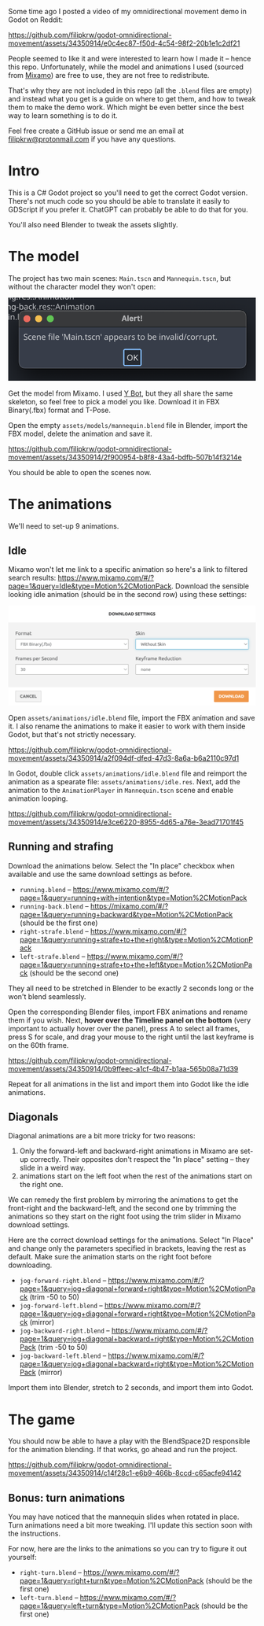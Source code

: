 Some time ago I posted a video of my omnidirectional movement demo in Godot on Reddit:

https://github.com/filipkrw/godot-omnidirectional-movement/assets/34350914/e0c4ec87-f50d-4c54-98f2-20b1e1c2df21

People seemed to like it and were interested to learn how I made it – hence this repo. Unfortunately, while the model and animations I used (sourced from [Mixamo](https://www.mixamo.com/)) are free to use, they are not free to redistribute.

That's why they are not included in this repo (all the `.blend` files are empty) and instead what you get is a guide on where to get them, and how to tweak them to make the demo work. Which might be even better since the best way to learn something is to do it.

Feel free create a GitHub issue or send me an email at filipkrw@protonmail.com if you have any questions.

# Intro

This is a C# Godot project so you'll need to get the correct Godot version. There's not much code so you should be able to translate it easily to GDScript if you prefer it. ChatGPT can probably be able to do that for you.

You'll also need Blender to tweak the assets slightly.

# The model

The project has two main scenes: `Main.tscn` and `Mannequin.tscn`, but without the character model they won't open:

![Scene corrupted](media/1-scene-corrupted.png)

Get the model from Mixamo. I used [Y Bot](https://www.mixamo.com/#/?page=1&query=Y+Bot&type=Character), but they all share the same skeleton, so feel free to pick a model you like. Download it in FBX Binary(.fbx) format and T-Pose.

Open the empty `assets/models/mannequin.blend` file in Blender, import the FBX model, delete the animation and save it.

https://github.com/filipkrw/godot-omnidirectional-movement/assets/34350914/2f900954-b8f8-43a4-bdfb-507b14f3214e

You should be able to open the scenes now.

# The animations

We'll need to set-up 9 animations.

## Idle

Mixamo won't let me link to a specific animation so here's a link to filtered search results: https://www.mixamo.com/#/?page=1&query=Idle&type=Motion%2CMotionPack. Download the sensible looking idle animation (should be in the second row) using these settings:

![Animation download](media/3-animation-download.png)

Open `assets/animations/idle.blend` file, import the FBX animation and save it. I also rename the animations to make it easier to work with them inside Godot, but that's not strictly necessary.

https://github.com/filipkrw/godot-omnidirectional-movement/assets/34350914/a2f094df-dfed-47d3-8a6a-b6a2110c97d1

In Godot, double click `assets/animations/idle.blend` file and reimport the animation as a spearate file: `assets/animations/idle.res`. Next, add the animation to the `AnimationPlayer` in `Mannequin.tscn` scene and enable animation looping.

https://github.com/filipkrw/godot-omnidirectional-movement/assets/34350914/e3ce6220-8955-4d65-a76e-3ead71701f45

## Running and strafing

Download the animations below. Select the "In place" checkbox when available and use the same download settings as before.

- `running.blend` – https://www.mixamo.com/#/?page=1&query=running+with+intention&type=Motion%2CMotionPack
- `running-back.blend` – https://mixamo.com/#/?page=1&query=running+backward&type=Motion%2CMotionPack (should be the first one)
- `right-strafe.blend` – https://www.mixamo.com/#/?page=1&query=running+strafe+to+the+right&type=Motion%2CMotionPack
- `left-strafe.blend` – https://www.mixamo.com/#/?page=1&query=running+strafe+to+the+left&type=Motion%2CMotionPack (should be the second one)

They all need to be stretched in Blender to be exactly 2 seconds long or the won't blend seamlessly.

Open the corresponding Blender files, import FBX animations and rename them if you wish. Next, **hover over the Timeline panel on the bottom** (very important to actually hover over the panel), press A to select all frames, press S for scale, and drag your mouse to the right until the last keyframe is on the 60th frame.

https://github.com/filipkrw/godot-omnidirectional-movement/assets/34350914/0b9ffeec-a1cf-4b47-b1aa-565b08a71d39

Repeat for all animations in the list and import them into Godot like the idle animations.

## Diagonals

Diagonal animations are a bit more tricky for two reasons:

1. Only the forward-left and backward-right animations in Mixamo are set-up correctly. Their opposites don't respect the "In place" setting – they slide in a weird way.
2. animations start on the left foot when the rest of the animations start on the right one.

We can remedy the first problem by mirroring the animations to get the front-right and the backward-left, and the second one by trimming the animations so they start on the right foot using the trim slider in Mixamo download settings.

Here are the correct download settings for the animations. Select "In Place" and change only the parameters specified in brackets, leaving the rest as default. Make sure the animation starts on the right foot before downloading.

- `jog-forward-right.blend` – https://www.mixamo.com/#/?page=1&query=jog+diagonal+forward+right&type=Motion%2CMotionPack (trim -50 to 50)
- `jog-forward-left.blend` – https://www.mixamo.com/#/?page=1&query=jog+diagonal+forward+right&type=Motion%2CMotionPack (mirror)
- `jog-backward-right.blend` – https://www.mixamo.com/#/?page=1&query=jog+diagonal+backward+right&type=Motion%2CMotionPack (trim -50 to 50)
- `jog-backward-left.blend` – https://www.mixamo.com/#/?page=1&query=jog+diagonal+backward+right&type=Motion%2CMotionPack (mirror)

Import them into Blender, stretch to 2 seconds, and import them into Godot.

# The game

You should now be able to have a play with the BlendSpace2D responsible for the animation blending. If that works, go ahead and run the project.

https://github.com/filipkrw/godot-omnidirectional-movement/assets/34350914/c14f28c1-e6b9-466b-8ccd-c65acfe94142

## Bonus: turn animations

You may have noticed that the mannequin slides when rotated in place. Turn animations need a bit more tweaking. I'll update this section soon with the instructions.

For now, here are the links to the animations so you can try to figure it out yourself:

- `right-turn.blend` – https://www.mixamo.com/#/?page=1&query=right+turn&type=Motion%2CMotionPack (should be the first one)
- `left-turn.blend` – https://www.mixamo.com/#/?page=1&query=left+turn&type=Motion%2CMotionPack (should be the first one)
